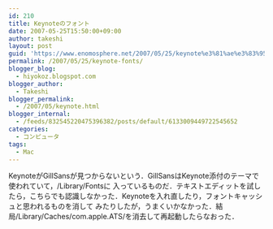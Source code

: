 ```yaml
---
id: 210
title: Keynoteのフォント
date: 2007-05-25T15:50:00+09:00
author: takeshi
layout: post
guid: 'https://www.enomosphere.net/2007/05/25/keynote%e3%81%ae%e3%83%95%e3%82%a9%e3%83%b3%e3%83%88/'
permalink: /2007/05/25/keynote-fonts/
blogger_blog:
  - hiyokoz.blogspot.com
blogger_author:
  - Takeshi
blogger_permalink:
  - /2007/05/keynote.html
blogger_internal:
  - /feeds/832545220475396382/posts/default/6133009449722545652
categories:
  - コンピュータ
tags:
  - Mac
---
```

KeynoteがGillSansが見つからないという．GillSansはKeynote添付のテーマで使われていて，/Library/Fontsに 入っているものだ．テキストエディットを試したら，こちらでも認識しなかった．Keynoteを入れ直したり，フォントキャッシュと思われるものを消して みたりしたが，うまくいかなかった．結局/Library/Caches/com.apple.ATS/を消去して再起動したらなおった．